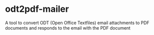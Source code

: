 # odt2pdf-mailer
A tool to convert ODT (Open Office Textfiles) email attachments to PDF documents and responds to the email with the PDF document
